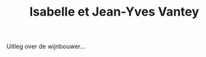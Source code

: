 ﻿---
title: Isabelle et Jean-Yves Vantey
layout: wijnhuis
huis:  Domaine des Rouges Queues
dept:  Côtes d'Or
regio: Bourgogne
photo: vantey.png

wijnen:
    - naam:  Hautes Côtes de Beaune'11
      ref:   
      app:   A.O.C. Hautes Côtes de Beaune
      type:  Rouge
      cep:   Pinot noir
      prijs: €

    - naam:  
      ref:   
      app:   
      type:  
      cep:   
      prijs:

    


---   
Uitleg over de wijnbouwer...
